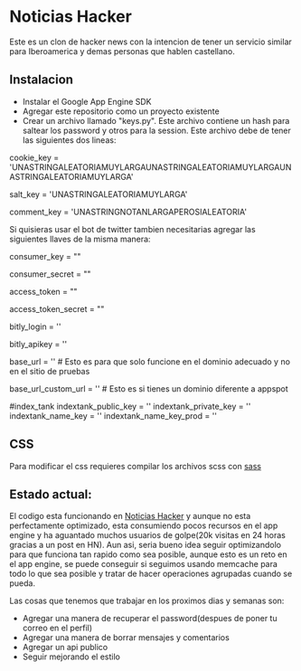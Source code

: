 Noticias Hacker
===============

Este es un clon de hacker news con la intencion de tener un servicio similar para Iberoamerica y demas personas que hablen castellano.

Instalacion
-----------

* Instalar el Google App Engine SDK
* Agregar este repositorio como un proyecto existente
* Crear un archivo llamado "keys.py". Este archivo contiene un hash para saltear los password y otros para la session. Este archivo debe de tener las siguientes dos lineas:

cookie_key = 'UNASTRINGALEATORIAMUYLARGAUNASTRINGALEATORIAMUYLARGAUNASTRINGALEATORIAMUYLARGA'

salt_key = 'UNASTRINGALEATORIAMUYLARGA'

comment_key = 'UNASTRINGNOTANLARGAPEROSIALEATORIA'

Si quisieras usar el bot de twitter tambien necesitarias agregar las siguientes llaves de la misma manera:

consumer_key = ""

consumer_secret = ""

access_token = ""

access_token_secret = ""

bitly_login = ''

bitly_apikey = ''

base_url = '' # Esto es para que solo funcione en el dominio adecuado y no en el sitio de pruebas

base_url_custom_url = '' # Esto es si tienes un dominio diferente a appspot

#index_tank
indextank_public_key = ''
indextank_private_key = ''
indextank_name_key = ''
indextank_name_key_prod = ''


CSS
---

Para modificar el css requieres compilar los archivos scss con [sass](http://sass-lang.com/)

Estado actual:
--------------

El codigo esta funcionando en [Noticias Hacker](http://noticiashacker.com) y aunque no esta perfectamente optimizado, esta consumiendo pocos recursos en el app engine y ha aguantado muchos usuarios de golpe(20k visitas en 24 horas gracias a un post en HN).
Aun asi, seria bueno idea seguir optimizandolo para que funciona tan rapido como sea posible, aunque esto es un reto en el app engine, se puede conseguir si seguimos usando memcache para todo lo que sea posible y tratar de hacer operaciones agrupadas cuando se pueda.

Las cosas que tenemos que trabajar en los proximos dias y semanas son:

* Agregar una manera de recuperar el password(despues de poner tu correo en el perfil)
* Agregar una manera de borrar mensajes y comentarios
* Agregar un api publico 
* Seguir mejorando el estilo

